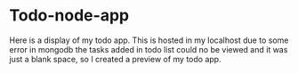 # Todo-node-app

Here is a display of my todo app. This is hosted in my localhost due to some error in mongodb the tasks added in todo list could no be viewed and it was just a blank space, so I created a preview of my todo app.
